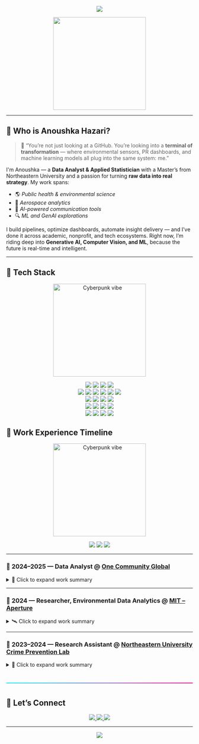 <p align="center">
  <img src="https://readme-typing-svg.demolab.com?font=Fira+Code&size=24&pause=1500&color=00F7FF&center=true&vCenter=true&width=600&lines=Welcome+to+Anoushka's+GitHub+Portfolio" />
</p>

<p align="center">
  <img src="https://github.com/user-attachments/assets/7f504b08-a3fb-4ea1-bcc4-461ebf6dccdb" width="250" />
</p>

---

## 🧬 Who is Anoushka Hazari?

> 💬 “You’re not just looking at a GitHub. You’re looking into a **terminal of transformation** — where environmental sensors, PR dashboards, and machine learning models all plug into the same system: me.”

I'm Anoushka — a **Data Analyst & Applied Statistician** with a Master’s from Northeastern University and a passion for turning **raw data into real strategy**. My work spans:

- 🌎 *Public health & environmental science*
- 🚀 *Aerospace analytics*
- 💬 *AI-powered communication tools*
- 🔍 *ML and GenAI explorations*

I build pipelines, optimize dashboards, automate insight delivery — and I’ve done it across academic, nonprofit, and tech ecosystems. Right now, I’m riding deep into **Generative AI, Computer Vision, and ML**, because the future is real-time and intelligent.

---

## 🧠 Tech Stack
<p align="center">
  <img src="https://github.com/user-attachments/assets/f8b93b8f-cc9f-40e6-8364-8550496f1b8d" width="250" alt="Cyberpunk vibe" />
</p>

<p align="center">
  
  <!-- LANGUAGES -->
  <img src="https://img.shields.io/badge/Python-FFD43B?style=for-the-badge&logo=python&logoColor=black" />
  <img src="https://img.shields.io/badge/SQL-316192?style=for-the-badge&logo=postgresql&logoColor=white" />
  <img src="https://img.shields.io/badge/R-276DC3?style=for-the-badge&logo=r&logoColor=white" />
  <img src="https://img.shields.io/badge/Bash-121011?style=for-the-badge&logo=gnu-bash&logoColor=white" />

  <!-- CLOUD + DATA -->
  <br/>
  <img src="https://img.shields.io/badge/AWS%20S3-569A31?style=for-the-badge&logo=amazon-aws&logoColor=white" />
  <img src="https://img.shields.io/badge/AWS%20Lambda-FB9D00?style=for-the-badge&logo=aws-lambda&logoColor=white" />
  <img src="https://img.shields.io/badge/Airflow-017CEE?style=for-the-badge&logo=apache-airflow&logoColor=white" />
  <img src="https://img.shields.io/badge/Snowflake-56B9DA?style=for-the-badge&logo=snowflake&logoColor=white" />
  <img src="https://img.shields.io/badge/Hadoop-66CCFF?style=for-the-badge&logo=apache-hadoop&logoColor=black" />
  <img src="https://img.shields.io/badge/PySpark-E25A1C?style=for-the-badge&logo=apachespark&logoColor=white" />

  <!-- ANALYTICS & VISUALIZATION -->
  <br/>
  <img src="https://img.shields.io/badge/Tableau-E97627?style=for-the-badge&logo=tableau&logoColor=white" />
  <img src="https://img.shields.io/badge/Power%20BI-F2C811?style=for-the-badge&logo=powerbi&logoColor=black" />
  <img src="https://img.shields.io/badge/ArcGIS-4479A1?style=for-the-badge&logo=esri&logoColor=white" />
  <img src="https://img.shields.io/badge/Excel-217346?style=for-the-badge&logo=microsoft-excel&logoColor=white" />

  <!-- MACHINE LEARNING -->
  <br/>
  <img src="https://img.shields.io/badge/Scikit--learn-F7931E?style=for-the-badge&logo=scikit-learn&logoColor=white" />
  <img src="https://img.shields.io/badge/XGBoost-EC9132?style=for-the-badge&logo=python&logoColor=white" />
  <img src="https://img.shields.io/badge/OpenCV-5C3EE8?style=for-the-badge&logo=opencv&logoColor=white" />
  <img src="https://img.shields.io/badge/Generative%20AI-000000?style=for-the-badge&logo=openai&logoColor=white" />

  <!-- DEV TOOLS -->
  <br/>
  <img src="https://img.shields.io/badge/VS%20Code-007ACC?style=for-the-badge&logo=visual-studio-code&logoColor=white" />
  <img src="https://img.shields.io/badge/Jupyter-F37626?style=for-the-badge&logo=jupyter&logoColor=white" />
  <img src="https://img.shields.io/badge/GitHub-181717?style=for-the-badge&logo=github&logoColor=white" />
  <img src="https://img.shields.io/badge/GitHub%20Actions-2088FF?style=for-the-badge&logo=github-actions&logoColor=white" />

</p>

## 💼 Work Experience Timeline

<p align="center">
  <img src="https://github.com/user-attachments/assets/20456aa0-5c3f-4f1c-b413-469ea0386766" width="250" alt="Cyberpunk vibe" />
</p>

<p align="center">
  <a href="#one-community"><img src="https://img.shields.io/badge/2024–2025-One%20Community%20Global-blue?style=for-the-badge&logo=github" /></a>
  <a href="#mit-project"><img src="https://img.shields.io/badge/2024-MIT%20Project-orange?style=for-the-badge&logo=linkedin" /></a>
  <a href="#crime-lab"><img src="https://img.shields.io/badge/2023–2024-Crime%20Lab-green?style=for-the-badge&logo=arcgis" /></a>
</p>

---

### 🔹 <a name="one-community"></a> 2024–2025 — **Data Analyst** @ [One Community Global](https://onecommunityglobal.org/one-community-welcomes-anoushka-hazari-to-the-administration-team/)

<details>
<summary>🧠 Click to expand work summary</summary>

- Built a PR Review Team Dashboard in **Figma + Tableau**, improving team decision-making by **30%**
- Automated Slack notifications & Google Sheets integration using **Python**, reducing manual effort by **50%**
- Managed cross-functional tasks across **frontend, backend, and DevOps** to deliver real-time analytics
- Led end-to-end analytics pipeline from data collection to visualization and release

</details>

---

### 🔹 <a name="mit-project"></a> 2024 — **Researcher, Environmental Data Analytics** @ [MIT – Aperture](https://www.linkedin.com/pulse/immediate-release-aperture-launches-high-resolution-daily-2snuc/?trackingId=Ht6iBLK87gcCrKgsgyX6rw%3D%3D)

<details>
<summary>🛰️ Click to expand work summary</summary>

- Developed a Python-based automation pipeline to pull **hourly soil moisture and temperature** data from Kansas Mesonet via REST API  
- Engineered logic to handle data across **5cm to 120cm depths** with flexibility for future datasets  
- Collaborated directly with Aperture founder for scalable API integration and long-term environmental data vision  
- Helped lay the foundation for real-time state-level environmental monitoring

</details>

---

### 🔹 <a name="crime-lab"></a> 2023–2024 — **Research Assistant** @ [Northeastern University Crime Prevention Lab](https://cssh.northeastern.edu/crj/the-paterson-nj-coalition-for-opioid-assessment-and-response-problem-analysis-and-program-evaluation/)

<details>
<summary>📍 Click to expand work summary</summary>

- Conducted **geospatial analysis** using ArcGIS Pro to identify overdose hotspots in Paterson, NJ  
- Used **R and Excel** for public health data mining and statistical analysis  
- Authored detailed reports and visual maps to support **opioid prevention strategies**  
- Synthesized research evidence for actionable insights influencing real-world community policy

</details>
<hr style="border: none; height: 2px; background: linear-gradient(to right, #00f0ff, #ff0080); margin: 40px 0;" />

## 🔗 Let’s Connect

<p align="center">
  <a href="https://www.linkedin.com/in/anoushkahazari/">
    <img src="https://img.shields.io/badge/LinkedIn-Anoushka%20Hazari-blue?style=for-the-badge&logo=linkedin" />
  </a>
  <a href="https://github.com/Nush001">
    <img src="https://img.shields.io/badge/GitHub-Nush001-181717?style=for-the-badge&logo=github" />
  </a>
  <a href="mailto:hazarianoushka33@gmail.com">
    <img src="https://img.shields.io/badge/Email-hazarianoushka33@gmail.com-D14836?style=for-the-badge&logo=gmail&logoColor=white" />
  </a>
</p>

---

<p align="center">
  <img src="https://capsule-render.vercel.app/api?type=waving&color=0:ff0055,100:000000&height=120&section=footer&text=See%20You,%20Space%20Coder...&fontColor=ffffff&fontSize=30" />
</p>

